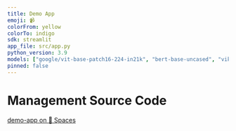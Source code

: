 ```yaml
---
title: Demo App
emoji: 📹
colorFrom: yellow
colorTo: indigo
sdk: streamlit
app_file: src/app.py
python_version: 3.9
models: ["google/vit-base-patch16-224-in21k", "bert-base-uncased", "vikenkd/vqa-llm1"]
pinned: false
---
```


# Management Source Code 
[demo-app on 🤗 Spaces](https://huggingface.co/spaces/vikenkd/demo-vqa)


